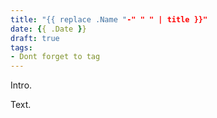 ```yaml
---
title: "{{ replace .Name "-" " " | title }}"
date: {{ .Date }}
draft: true
tags:
- Dont forget to tag
---
```


Intro.

<!--more-->

Text.
